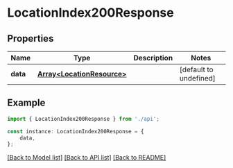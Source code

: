 # LocationIndex200Response


## Properties

Name | Type | Description | Notes
------------ | ------------- | ------------- | -------------
**data** | [**Array&lt;LocationResource&gt;**](LocationResource.md) |  | [default to undefined]

## Example

```typescript
import { LocationIndex200Response } from './api';

const instance: LocationIndex200Response = {
    data,
};
```

[[Back to Model list]](../README.md#documentation-for-models) [[Back to API list]](../README.md#documentation-for-api-endpoints) [[Back to README]](../README.md)
